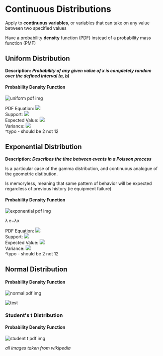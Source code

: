 # Continuous Distributions

Apply to __continuous variables__, or variables that can take on any value between two specified values

Have a probability __density__ function (PDF) instead of a probability mass function (PMF)


## Uniform Distribution

__Description: *Probability of any given value of x is completely random over the defined interval (a, b)*__

#### Probability Density Function

![uniform pdf img](https://upload.wikimedia.org/wikipedia/commons/thumb/9/96/Uniform_Distribution_PDF_SVG.svg/500px-Uniform_Distribution_PDF_SVG.svg.png)

PDF Equation: ![](https://wikimedia.org/api/rest_v1/media/math/render/svg/648692e002b720347c6c981aeec2a8cca7f4182f)  
Support: ![](https://wikimedia.org/api/rest_v1/media/math/render/svg/026357b404ee584c475579fb2302a4e9881b8cce)  
Expected Value: ![](https://wikimedia.org/api/rest_v1/media/math/render/svg/83f8e71092f95652ba4e65a6916c144aa470f4ec)  
Variance: ![](https://wikimedia.org/api/rest_v1/media/math/render/svg/95f6f2aef440271aa37dec67fe279bb74e4398a4)  
            ^typo - should be 2 not 12


## Exponential Distribution

__Description: *Describes the time between events in a Poisson process*__

Is a particular case of the gamma distribution, and continuous analogue of the geometric distibution.

Is memoryless, meaning that same pattern of behavior will be expected regardless of previous history
    (ie equipment failure)

#### Probability Density Function

![exponential pdf img](https://upload.wikimedia.org/wikipedia/commons/thumb/e/ec/Exponential_pdf.svg/650px-Exponential_pdf.svg.png)

λ e−λx

PDF Equation: ![](https://wikimedia.org/api/rest_v1/media/math/render/svg/648692e002b720347c6c981aeec2a8cca7f4182f)  
Support: ![](https://wikimedia.org/api/rest_v1/media/math/render/svg/026357b404ee584c475579fb2302a4e9881b8cce)  
Expected Value: ![](https://wikimedia.org/api/rest_v1/media/math/render/svg/83f8e71092f95652ba4e65a6916c144aa470f4ec)  
Variance: ![](https://wikimedia.org/api/rest_v1/media/math/render/svg/95f6f2aef440271aa37dec67fe279bb74e4398a4)  
            ^typo - should be 2 not 12


## Normal Distribution

#### Probability Density Function

![normal pdf img](https://upload.wikimedia.org/wikipedia/commons/thumb/7/74/Normal_Distribution_PDF.svg/700px-Normal_Distribution_PDF.svg.png)

![test](https://wikimedia.org/api/rest_v1/media/math/render/svg/1a9287a082350af2fe84ea67da609e32f8591528)


### Student's t Distribution

#### Probability Density Function

![student t pdf img](https://upload.wikimedia.org/wikipedia/commons/thumb/4/41/Student_t_pdf.svg/650px-Student_t_pdf.svg.png)


_all images taken from wikipedia_
